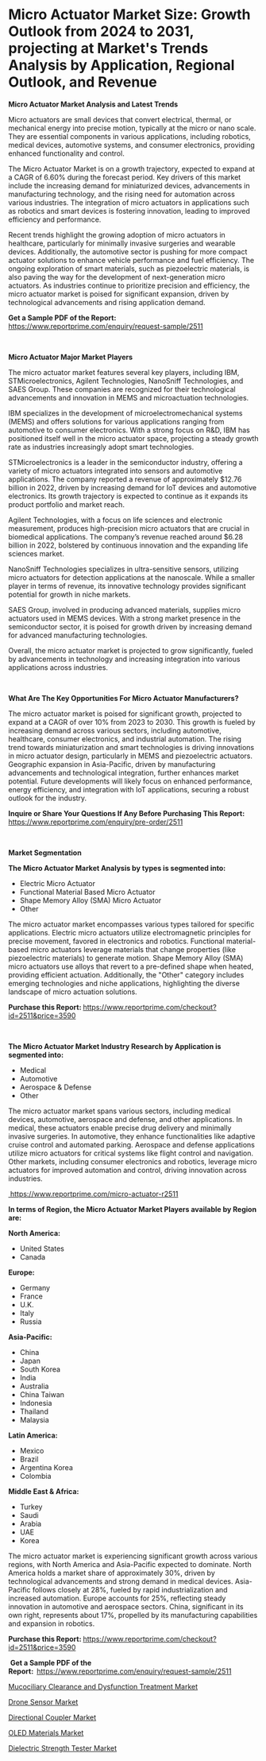 <p><h1>Micro Actuator Market Size: Growth Outlook from 2024 to 2031, projecting at Market's Trends Analysis by Application, Regional Outlook, and Revenue</h1></p><p><strong>Micro Actuator Market Analysis and Latest Trends</strong></p>
<p><p>Micro actuators are small devices that convert electrical, thermal, or mechanical energy into precise motion, typically at the micro or nano scale. They are essential components in various applications, including robotics, medical devices, automotive systems, and consumer electronics, providing enhanced functionality and control.</p><p>The Micro Actuator Market is on a growth trajectory, expected to expand at a CAGR of 6.60% during the forecast period. Key drivers of this market include the increasing demand for miniaturized devices, advancements in manufacturing technology, and the rising need for automation across various industries. The integration of micro actuators in applications such as robotics and smart devices is fostering innovation, leading to improved efficiency and performance.</p><p>Recent trends highlight the growing adoption of micro actuators in healthcare, particularly for minimally invasive surgeries and wearable devices. Additionally, the automotive sector is pushing for more compact actuator solutions to enhance vehicle performance and fuel efficiency. The ongoing exploration of smart materials, such as piezoelectric materials, is also paving the way for the development of next-generation micro actuators. As industries continue to prioritize precision and efficiency, the micro actuator market is poised for significant expansion, driven by technological advancements and rising application demand.</p></p>
<p><strong>Get a Sample PDF of the Report:&nbsp;</strong> <a href="https://www.reportprime.com/enquiry/request-sample/2511">https://www.reportprime.com/enquiry/request-sample/2511</a></p>
<p>&nbsp;</p>
<p><strong>Micro Actuator Major Market Players</strong></p>
<p><p>The micro actuator market features several key players, including IBM, STMicroelectronics, Agilent Technologies, NanoSniff Technologies, and SAES Group. These companies are recognized for their technological advancements and innovation in MEMS and microactuation technologies.</p><p>IBM specializes in the development of microelectromechanical systems (MEMS) and offers solutions for various applications ranging from automotive to consumer electronics. With a strong focus on R&D, IBM has positioned itself well in the micro actuator space, projecting a steady growth rate as industries increasingly adopt smart technologies.</p><p>STMicroelectronics is a leader in the semiconductor industry, offering a variety of micro actuators integrated into sensors and automotive applications. The company reported a revenue of approximately $12.76 billion in 2022, driven by increasing demand for IoT devices and automotive electronics. Its growth trajectory is expected to continue as it expands its product portfolio and market reach.</p><p>Agilent Technologies, with a focus on life sciences and electronic measurement, produces high-precision micro actuators that are crucial in biomedical applications. The company’s revenue reached around $6.28 billion in 2022, bolstered by continuous innovation and the expanding life sciences market.</p><p>NanoSniff Technologies specializes in ultra-sensitive sensors, utilizing micro actuators for detection applications at the nanoscale. While a smaller player in terms of revenue, its innovative technology provides significant potential for growth in niche markets.</p><p>SAES Group, involved in producing advanced materials, supplies micro actuators used in MEMS devices. With a strong market presence in the semiconductor sector, it is poised for growth driven by increasing demand for advanced manufacturing technologies.</p><p>Overall, the micro actuator market is projected to grow significantly, fueled by advancements in technology and increasing integration into various applications across industries.</p></p>
<p>&nbsp;</p>
<p><strong>What Are The Key Opportunities For Micro Actuator Manufacturers?</strong></p>
<p><p>The micro actuator market is poised for significant growth, projected to expand at a CAGR of over 10% from 2023 to 2030. This growth is fueled by increasing demand across various sectors, including automotive, healthcare, consumer electronics, and industrial automation. The rising trend towards miniaturization and smart technologies is driving innovations in micro actuator design, particularly in MEMS and piezoelectric actuators. Geographic expansion in Asia-Pacific, driven by manufacturing advancements and technological integration, further enhances market potential. Future developments will likely focus on enhanced performance, energy efficiency, and integration with IoT applications, securing a robust outlook for the industry.</p></p>
<p><strong>Inquire or Share Your Questions If Any Before Purchasing This Report:</strong> <a href="https://www.reportprime.com/enquiry/pre-order/2511">https://www.reportprime.com/enquiry/pre-order/2511</a></p>
<p>&nbsp;</p>
<p><strong>Market Segmentation</strong></p>
<p><strong>The Micro Actuator Market Analysis by types is segmented into:</strong></p>
<p><ul><li>Electric Micro Actuator</li><li>Functional Material Based Micro Actuator</li><li>Shape Memory Alloy (SMA) Micro Actuator</li><li>Other</li></ul></p>
<p><p>The micro actuator market encompasses various types tailored for specific applications. Electric micro actuators utilize electromagnetic principles for precise movement, favored in electronics and robotics. Functional material-based micro actuators leverage materials that change properties (like piezoelectric materials) to generate motion. Shape Memory Alloy (SMA) micro actuators use alloys that revert to a pre-defined shape when heated, providing efficient actuation. Additionally, the "Other" category includes emerging technologies and niche applications, highlighting the diverse landscape of micro actuation solutions.</p></p>
<p><strong>Purchase this Report:&nbsp;</strong><a href="https://www.reportprime.com/checkout?id=2511&price=3590">https://www.reportprime.com/checkout?id=2511&price=3590</a></p>
<p>&nbsp;</p>
<p><strong>The Micro Actuator Market Industry Research by Application is segmented into:</strong></p>
<p><ul><li>Medical</li><li>Automotive</li><li>Aerospace & Defense</li><li>Other</li></ul></p>
<p><p>The micro actuator market spans various sectors, including medical devices, automotive, aerospace and defense, and other applications. In medical, these actuators enable precise drug delivery and minimally invasive surgeries. In automotive, they enhance functionalities like adaptive cruise control and automated parking. Aerospace and defense applications utilize micro actuators for critical systems like flight control and navigation. Other markets, including consumer electronics and robotics, leverage micro actuators for improved automation and control, driving innovation across industries.</p></p>
<p><a href="https://www.reportprime.com/micro-actuator-r2511">&nbsp;https://www.reportprime.com/micro-actuator-r2511</a></p>
<p><strong>In terms of Region, the Micro Actuator Market Players available by Region are:</strong></p>
<p>
    <p> <strong> North America: </strong>
        <ul>
            <li>United States</li>
            <li>Canada</li>
        </ul>
        </p> 
    <p> <strong> Europe: </strong>
        <ul>
            <li>Germany</li>
            <li>France</li>
            <li>U.K.</li>
            <li>Italy</li>
            <li>Russia</li>
        </ul>
        </p> 
    <p> <strong> Asia-Pacific: </strong>
        <ul>
            <li>China</li>
            <li>Japan</li>
            <li>South Korea</li>
            <li>India</li>
            <li>Australia</li>
            <li>China Taiwan</li>
            <li>Indonesia</li>
            <li>Thailand</li>
            <li>Malaysia</li>
        </ul>
        </p> 
    <p> <strong> Latin America: </strong>
        <ul>
            <li>Mexico</li>
            <li>Brazil</li>
            <li>Argentina Korea</li>
            <li>Colombia</li>
        </ul>
        </p> 
    <p> <strong> Middle East & Africa: </strong>
        <ul>
            <li>Turkey</li>
            <li>Saudi</li>
            <li>Arabia</li>
            <li>UAE</li>
            <li>Korea</li>
        </ul>
    </p>
    </p>
<p><p>The micro actuator market is experiencing significant growth across various regions, with North America and Asia-Pacific expected to dominate. North America holds a market share of approximately 30%, driven by technological advancements and strong demand in medical devices. Asia-Pacific follows closely at 28%, fueled by rapid industrialization and increased automation. Europe accounts for 25%, reflecting steady innovation in automotive and aerospace sectors. China, significant in its own right, represents about 17%, propelled by its manufacturing capabilities and expansion in robotics.</p></p>
<p><strong>Purchase this Report: </strong><a href="https://www.reportprime.com/checkout?id=2511&price=3590">https://www.reportprime.com/checkout?id=2511&price=3590</a></p>
<p>&nbsp;<strong>Get a Sample PDF of the Report:&nbsp;&nbsp;</strong><a href="https://www.reportprime.com/enquiry/request-sample/2511">https://www.reportprime.com/enquiry/request-sample/2511</a></p>
<p><strong></strong></p>
<p><p><a href="https://issuu.com/reportprime-2/docs/mucociliary-clearance-and-dysfuncti_7570c77e22f028">Mucociliary Clearance and Dysfunction Treatment Market</a></p><p><a href="https://www.linkedin.com/pulse/drone-sensor-market-trends-detailed-study-its-segmentation-analyzing-ivlvf?trackingId=kKPXxsI8Rsqd0wDBFLK7oA%3D%3D">Drone Sensor Market</a></p><p><a href="https://github.com/KamrulHadi87/Market-Research-Report-List-1/blob/main/directional-coupler-market.md">Directional Coupler Market</a></p><p><a href="https://www.linkedin.com/pulse/global-oled-materials-market-analysis-trends-forecasts-growth-i462f?trackingId=WgTzNIfYSueh66VJYZlCAQ%3D%3D">OLED Materials Market</a></p><p><a href="https://github.com/MarioBuchanan67/Market-Research-Report-List-1/blob/main/dielectric-strength-tester-market.md">Dielectric Strength Tester Market</a></p></p>